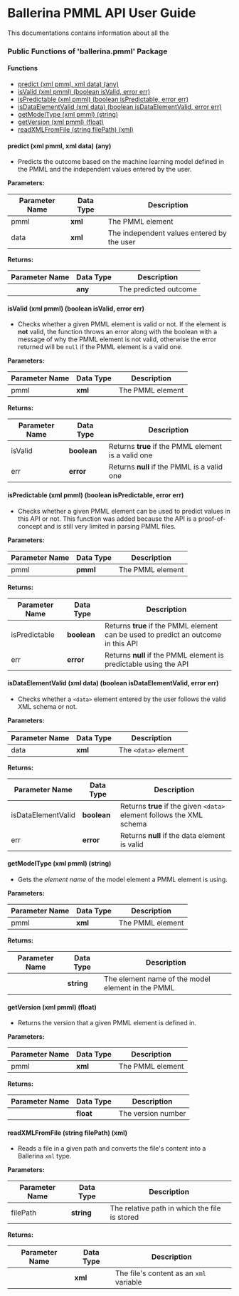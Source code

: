 # Ballerina PMML API User Guide
This documentations contains information about all the 

### Public Functions of 'ballerina.pmml' Package

#### Functions
* [predict (xml pmml, xml data) (any)](#predict)
* [isValid (xml pmml) (boolean isValid, error err)](#isValid)
* [isPredictable (xml pmml) (boolean isPredictable, error err)](#isPredictable)
* [isDataElementValid (xml data) (boolean isDataElementValid, error err)](#isDataElementValid)
* [getModelType (xml pmml) (string)](#getModelType)
* [getVersion (xml pmml) (float)](#getVersion)
* [readXMLFromFile (string filePath) (xml)](#readXMLFromFile)

#### <a name = "predict"> predict (xml pmml, xml data) (any) </a>
* Predicts the outcome based on the machine learning model defined in the PMML and the independent values entered by the user.

**Parameters:**

| Parameter Name| Data Type | Description |
| --- | --- | --- |
| pmml | **xml** | The PMML element |
| data | **xml** | The independent values entered by the user |

**Returns:**

| Parameter Name| Data Type | Description |
| --- | --- | --- |
|  | **any** | The predicted outcome |

#### <a name = "isValid"> isValid (xml pmml) (boolean isValid, error err) </a>
* Checks whether a given PMML element is valid or not. If the element is **not** valid, the function throws an error along with the boolean with a message of why the PMML element is not valid, otherwise the error returned will be `null` if the PMML element is a valid one.

**Parameters:**

| Parameter Name| Data Type | Description |
| --- | --- | --- |
| pmml | **xml** | The PMML element |

**Returns:**

| Parameter Name| Data Type | Description |
| --- | --- | --- |
| isValid | **boolean** | Returns **true** if the PMML element is a valid one |
| err| **error** | Returns **null** if the PMML is a valid one |

#### <a name = "isPredictable"> isPredictable (xml pmml) (boolean isPredictable, error err) </a>
* Checks whether a given PMML element can be used to predict values in this API or not. This function was added because the API is a proof-of-concept and is still very limited in parsing PMML files.

**Parameters:**

| Parameter Name| Data Type | Description |
| --- | --- | --- |
| pmml | **pmml** | The PMML element |

**Returns:**

| Parameter Name| Data Type | Description |
| --- | --- | --- |
| isPredictable | **boolean** | Returns **true** if the PMML element can be used to predict an outcome in this API |
| err | **error** | Returns **null** if the PMML element is predictable using the API |

#### <a name = "isDataElementValid"> isDataElementValid (xml data) (boolean isDataElementValid, error err) </a>
* Checks whether a `<data>` element entered by the user follows the valid XML schema or not.

**Parameters:**

| Parameter Name| Data Type | Description |
| --- | --- | --- |
| data| **xml** | The `<data>` element |

**Returns:**

| Parameter Name| Data Type | Description |
| --- | --- | --- |
| isDataElementValid | **boolean** | Returns **true** if the given `<data>` element follows the XML schema |
| err| **error** | Returns **null** if the data element is valid |

#### <a name = "getModelType"> getModelType (xml pmml) (string) </a>
* Gets the *element name* of the model element a PMML element is using.

**Parameters:**

| Parameter Name| Data Type | Description |
| --- | --- | --- |
| pmml | **xml** | The PMML element |

**Returns:**

| Parameter Name| Data Type | Description |
| --- | --- | --- |
|  | **string** | The element name of the model element in the PMML |

#### <a name = "getVersion"> getVersion (xml pmml) (float) </a>
* Returns the version that a given PMML element is defined in.

**Parameters:**

| Parameter Name| Data Type | Description |
| --- | --- | --- |
| pmml | **xml** | The PMML element |

**Returns:**

| Parameter Name| Data Type | Description |
| --- | --- | --- |
|  | **float** | The version number |

#### <a name = "readXMLFromFile"> readXMLFromFile (string filePath) (xml) </a>
* Reads a file in a given path and converts the file's content into a Ballerina `xml` type.

**Parameters:**

| Parameter Name| Data Type | Description |
| --- | --- | --- |
| filePath | **string** | The relative path in which the file is stored |

**Returns:**

| Parameter Name| Data Type | Description |
| --- | --- | --- |
|  | **xml** | The file's content as an `xml` variable |
